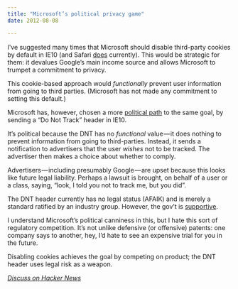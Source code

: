 ```yaml
---
title: "Microsoft’s political privacy game"
date: 2012-08-08

---
```


I’ve suggested many times that Microsoft should disable third-party cookies by default in IE10 (and Safari [does](http://www.apple.com/safari/features.html#security) currently). This would be strategic for them: it devalues Google’s main income source and allows Microsoft to trumpet a commitment to privacy.

This cookie-based approach would _functionally_ prevent user information from going to third parties. (Microsoft has not made any commitment to setting this default.)

Microsoft has, however, chosen a more [political path](http://arstechnica.com/information-technology/2012/08/microsoft-sticks-to-its-guns-keeps-do-not-track-on-by-default-in-ie10/) to the same goal, by sending a “Do Not Track” header in IE10.

It’s political because the DNT has no _functional_ value — it does nothing to prevent information from going to third-parties. Instead, it sends a notification to advertisers that the user _wishes_ not to be tracked. The advertiser then makes a choice about whether to comply.

Advertisers — including presumably Google — are upset because this looks like future legal liability. Perhaps a lawsuit is brought, on behalf of a user or a class, saying, “look, I told you not to track me, but you did”.

The DNT header currently has no legal status (AFAIK) and is merely a standard ratified by an industry group. However, the gov’t is [supportive](http://www.wired.com/business/2010/12/ftc-do-not-track/).

I understand Microsoft’s political canniness in this, but I hate this sort of regulatory competition. It’s not unlike defensive (or offensive) patents: one company says to another, hey, I’d hate to see an expensive trial for you in the future.

Disabling cookies achieves the goal by competing on product; the DNT header uses legal risk as a weapon.

[_Discuss on Hacker News_](http://news.ycombinator.com/item?id=4357384)
